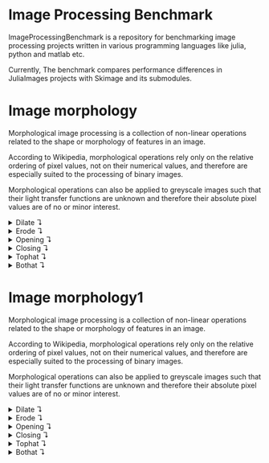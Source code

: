 # Image Processing Benchmark

ImageProcessingBenchmark is a repository for benchmarking image processing projects written in various programming languages like julia, python and matlab etc.

Currently, The benchmark compares performance differences in JuliaImages projects with Skimage and its submodules.

# Image morphology 
Morphological image processing is a collection of non-linear operations related to the shape or morphology of features in an image.

According to Wikipedia, morphological operations rely only on the relative ordering of pixel values, 
not on their numerical values, and therefore are especially suited to the processing of binary images.

Morphological operations can also be applied to greyscale images such that their light 
transfer functions are unknown and therefore their absolute pixel values are of no or minor interest.

<details>
<summary>Dilate ↴ </summary> 
Dilation adds pixels on the object boundaries.


| Operations       | Original | Julia         | Python  |
|:----------------:|:--------:|:-------------:|:-------:|
| dilate| ![](./src/results/original.png) | ![](./src/results/julia/dilate.png) | ![](./src/results/python/dilation.png) |
| Time Taken(in seconds)|   This is the original image used for benchmark     | 0.0010868889088331524      |   0.07937053399973593 |
        
</details> 

<details>
<summary>Erode ↴ </summary> 
Erosion removes pixels on object boundaries.


| Operations       | Original | Julia         | Python  |
|:----------------:|:--------:|:-------------:|:-------:|
| erode| ![](./src/results/original.png) | ![](./src/results/julia/erode.png) | ![](./src/results/python/erosion.png) |
| Time Taken(in seconds)|   This is the original image used for benchmark     | 0.000942642524791825      |   0.07744550200004596 |
        
</details> 

<details>
<summary>Opening ↴ </summary> 
The opening operation erodes an image and then dilates the eroded image, using the same structuring element for both operations.


| Operations       | Original | Julia         | Python  |
|:----------------:|:--------:|:-------------:|:-------:|
| opening| ![](./src/results/original.png) | ![](./src/results/julia/opening.png) | ![](./src/results/python/opening.png) |
| Time Taken(in seconds)|   This is the original image used for benchmark     | 0.001748863396636301      |   0.1508079249997536 |
        
</details> 

<details>
<summary>Closing ↴ </summary> 
The closing operation dilates an image and then erodes the dilated image, using the same structuring element for both operations.


| Operations       | Original | Julia         | Python  |
|:----------------:|:--------:|:-------------:|:-------:|
| closing| ![](./src/results/original.png) | ![](./src/results/julia/closing.png) | ![](./src/results/python/closing.png) |
| Time Taken(in seconds)|   This is the original image used for benchmark     | 0.0018109613454281575      |   0.15137137800002165 |
        
</details> 

<details>
<summary>Tophat ↴ </summary> 
The tophat of an image is defined as the image minus its morphological opening. This operation returns the bright spots of the image that are smaller than the structuring element.


| Operations       | Original | Julia         | Python  |
|:----------------:|:--------:|:-------------:|:-------:|
| tophat| ![](./src/results/original.png) | ![](./src/results/julia/tophat.png) | ![](./src/results/python/white_tophat.png) |
| Time Taken(in seconds)|   This is the original image used for benchmark     | 0.001941027497471802      |   0.15099994299998798 |
        
</details> 

<details>
<summary>Bothat ↴ </summary> 
The black_tophat of an image is defined as its morphological closing minus the original image. This operation returns the dark spots of the image that are smaller than the structuring element.


| Operations       | Original | Julia         | Python  |
|:----------------:|:--------:|:-------------:|:-------:|
| bothat| ![](./src/results/original.png) | ![](./src/results/julia/bothat.png) | ![](./src/results/python/black_tophat.png) |
| Time Taken(in seconds)|   This is the original image used for benchmark     | 0.002088734538493725      |   0.14953793999984555 |
        
</details> 

# Image morphology1 
Morphological image processing is a collection of non-linear operations related to the shape or morphology of features in an image.

According to Wikipedia, morphological operations rely only on the relative ordering of pixel values, 
not on their numerical values, and therefore are especially suited to the processing of binary images.

Morphological operations can also be applied to greyscale images such that their light 
transfer functions are unknown and therefore their absolute pixel values are of no or minor interest.

<details>
<summary>Dilate ↴ </summary> 
Dilation adds pixels on the object boundaries.


| Operations       | Original | Julia         | Python  |
|:----------------:|:--------:|:-------------:|:-------:|
| dilate| ![](./src/results/original.png) | ![](./src/results/julia/dilate.png) | ![](./src/results/python/dilation.png) |
| Time Taken(in seconds)|   This is the original image used for benchmark     | 0.0010868889088331524      |   0.07937053399973593 |
        
</details> 

<details>
<summary>Erode ↴ </summary> 
Erosion removes pixels on object boundaries.


| Operations       | Original | Julia         | Python  |
|:----------------:|:--------:|:-------------:|:-------:|
| erode| ![](./src/results/original.png) | ![](./src/results/julia/erode.png) | ![](./src/results/python/erosion.png) |
| Time Taken(in seconds)|   This is the original image used for benchmark     | 0.000942642524791825      |   0.07744550200004596 |
        
</details> 

<details>
<summary>Opening ↴ </summary> 
The opening operation erodes an image and then dilates the eroded image, using the same structuring element for both operations.


| Operations       | Original | Julia         | Python  |
|:----------------:|:--------:|:-------------:|:-------:|
| opening| ![](./src/results/original.png) | ![](./src/results/julia/opening.png) | ![](./src/results/python/opening.png) |
| Time Taken(in seconds)|   This is the original image used for benchmark     | 0.001748863396636301      |   0.1508079249997536 |
        
</details> 

<details>
<summary>Closing ↴ </summary> 
The closing operation dilates an image and then erodes the dilated image, using the same structuring element for both operations.


| Operations       | Original | Julia         | Python  |
|:----------------:|:--------:|:-------------:|:-------:|
| closing| ![](./src/results/original.png) | ![](./src/results/julia/closing.png) | ![](./src/results/python/closing.png) |
| Time Taken(in seconds)|   This is the original image used for benchmark     | 0.0018109613454281575      |   0.15137137800002165 |
        
</details> 

<details>
<summary>Tophat ↴ </summary> 
The tophat of an image is defined as the image minus its morphological opening. This operation returns the bright spots of the image that are smaller than the structuring element.


| Operations       | Original | Julia         | Python  |
|:----------------:|:--------:|:-------------:|:-------:|
| tophat| ![](./src/results/original.png) | ![](./src/results/julia/tophat.png) | ![](./src/results/python/white_tophat.png) |
| Time Taken(in seconds)|   This is the original image used for benchmark     | 0.001941027497471802      |   0.15099994299998798 |
        
</details> 

<details>
<summary>Bothat ↴ </summary> 
The black_tophat of an image is defined as its morphological closing minus the original image. This operation returns the dark spots of the image that are smaller than the structuring element.


| Operations       | Original | Julia         | Python  |
|:----------------:|:--------:|:-------------:|:-------:|
| bothat| ![](./src/results/original.png) | ![](./src/results/julia/bothat.png) | ![](./src/results/python/black_tophat.png) |
| Time Taken(in seconds)|   This is the original image used for benchmark     | 0.002088734538493725      |   0.14953793999984555 |
        
</details> 

